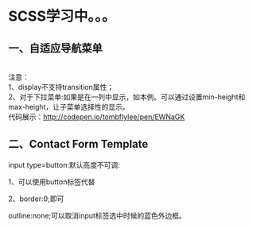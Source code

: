 # SCSS学习中。。。
## 一、自适应导航菜单
<br>注意：<br>1、display不支持transition属性；<br>2、对于下拉菜单:如果是在一列中显示，如本例。可以通过设置min-height和max-height，让子菜单选择性的显示。<br>代码展示：http://codepen.io/tombflylee/pen/EWNaGK
## 二、Contact Form Template

input type=button:默认高度不可调:

1、可以使用button标签代替

2、border:0;即可


outline:none;可以取消input标签选中时候的蓝色外边框。
